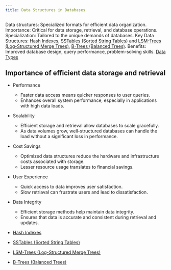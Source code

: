```yaml
---
title: Data Structures in Databases
---
```


Data structures: Specialized formats for efficient data organization.
Importance: Critical for data storage, retrieval, and database operations.
Specialization: Tailored to the unique demands of databases.
Key Data Structures: [Hash Indexes](/designing-and-using-databases/introduction/hash-indexes), [SSTables (Sorted String Tables)](/designing-and-using-databases/introduction/sstables-sorted-string-tables) and [LSM-Trees (Log-Structured Merge Trees)](/designing-and-using-databases/introduction/lsm-trees-log-structured-merge-trees), [B-Trees (Balanced Trees)](/designing-and-using-databases/introduction/b-trees-balanced-trees).
Benefits: Improved database design, query performance, problem-solving skills.
[Data Types](/designing-and-using-databases/relational-databases/data-types)
## Importance of efficient data storage and retrieval
- Performance
	- Faster data access means quicker responses to user queries.
	- Enhances overall system performance, especially in applications with high data loads.
- Scalability
	- Efficient storage and retrieval allow databases to scale gracefully.
	- As data volumes grow, well-structured databases can handle the load without a significant loss in performance.
- Cost Savings
	- Optimized data structures reduce the hardware and infrastructure costs associated with storage.
	- Lesser resource usage translates to financial savings.
- User Experience
	- Quick access to data improves user satisfaction.
	- Slow retriaval can frustrate users and lead to dissatisfaction.
- Data Integrity
	- Efficient storage methods help maintain data integrity.
	- Ensures that data is accurate and consistent during retrieval and updates.

- [Hash Indexes](/designing-and-using-databases/introduction/hash-indexes)
- [SSTables (Sorted String Tables)](/designing-and-using-databases/introduction/sstables-sorted-string-tables)
- [LSM-Trees (Log-Structured Merge Trees)](/designing-and-using-databases/introduction/lsm-trees-log-structured-merge-trees)
- [B-Trees (Balanced Trees)](/designing-and-using-databases/introduction/b-trees-balanced-trees)